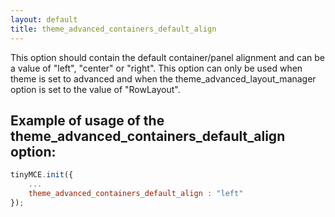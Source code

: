 ```yaml
---
layout: default
title: theme_advanced_containers_default_align
---
```


This option should contain the default container/panel alignment and can be a value of "left", "center" or "right". This option can only be used when theme is set to advanced and when the theme_advanced_layout_manager option is set to the value of "RowLayout".

## Example of usage of the theme_advanced_containers_default_align option:

```js
tinyMCE.init({
	...
	theme_advanced_containers_default_align : "left"
});
```
